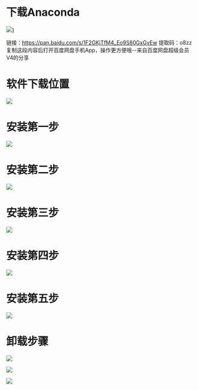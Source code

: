 # 下载Anaconda

![](https://maoxianxin1996.oss-accelerate.aliyuncs.com/environment/anaconda/20201123194316.png))

链接：https://pan.baidu.com/s/1F2GKjTfM4_Eo9S80GxGvEw 
提取码：o8zz 
复制这段内容后打开百度网盘手机App，操作更方便哦--来自百度网盘超级会员V4的分享

# 软件下载位置

![](https://maoxianxin1996.oss-accelerate.aliyuncs.com/environment/anaconda/anacondaLocation.png)

# 安装第一步

![](https://maoxianxin1996.oss-accelerate.aliyuncs.com/environment/anaconda/1.png)

# 安装第二步

![](https://maoxianxin1996.oss-accelerate.aliyuncs.com/environment/anaconda/2.png)

# 安装第三步

![](https://maoxianxin1996.oss-cn-huhehaote.aliyuncs.com/environment/anaconda/3.png)

# 安装第四步

![](https://maoxianxin1996.oss-accelerate.aliyuncs.com/environment/anaconda/4.png)

# 安装第五步

![](https://maoxianxin1996.oss-accelerate.aliyuncs.com/environment/anaconda/5.png)

# 卸载步骤

![](https://maoxianxin1996.oss-accelerate.aliyuncs.com/environment/tensorflow/uninstallAnaconda.png)

![](https://maoxianxin1996.oss-accelerate.aliyuncs.com/environment/tensorflow/uninstallComp.png)

![](https://maoxianxin1996.oss-accelerate.aliyuncs.com/environment/tensorflow/uninstallComp1.png)